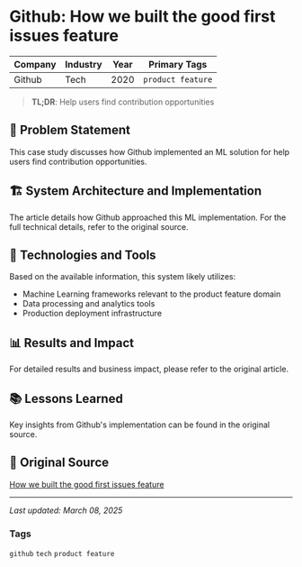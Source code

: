 # Github: How we built the good first issues feature

| Company | Industry | Year | Primary Tags | 
|---------|----------|------|--------------|
| Github | Tech | 2020 | `product feature` |

> **TL;DR**: Help users find contribution opportunities

## 📝 Problem Statement

This case study discusses how Github implemented an ML solution for help users find contribution opportunities.

## 🏗️ System Architecture and Implementation

The article details how Github approached this ML implementation. For the full technical details, refer to the original source.

## 🔧 Technologies and Tools

Based on the available information, this system likely utilizes:

- Machine Learning frameworks relevant to the product feature domain
- Data processing and analytics tools
- Production deployment infrastructure

## 📊 Results and Impact

For detailed results and business impact, please refer to the original article.

## 📚 Lessons Learned

Key insights from Github's implementation can be found in the original source.

## 🔗 Original Source

[How we built the good first issues feature](https://github.blog/2020-01-22-how-we-built-good-first-issues/)

---

*Last updated: March 08, 2025*

### Tags

`github` `tech` `product feature`
